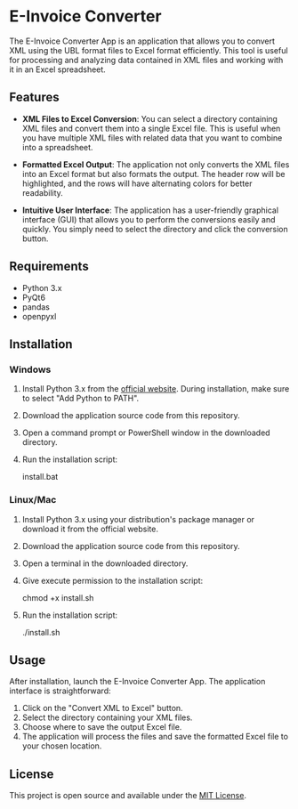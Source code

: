 # E-Invoice Converter

The E-Invoice Converter App is an application that allows you to convert XML using the UBL format files to Excel format efficiently. This tool is useful for processing and analyzing data contained in XML files and working with it in an Excel spreadsheet.

## Features

- **XML Files to Excel Conversion**: You can select a directory containing XML files and convert them into a single Excel file. This is useful when you have multiple XML files with related data that you want to combine into a spreadsheet.
  
- **Formatted Excel Output**: The application not only converts the XML files into an Excel format but also formats the output. The header row will be highlighted, and the rows will have alternating colors for better readability.

- **Intuitive User Interface**: The application has a user-friendly graphical interface (GUI) that allows you to perform the conversions easily and quickly. You simply need to select the directory and click the conversion button.

## Requirements

- Python 3.x
- PyQt6
- pandas
- openpyxl

## Installation

### Windows

1. Install Python 3.x from the [official website](https://www.python.org/downloads/). During installation, make sure to select "Add Python to PATH".
   
2. Download the application source code from this repository.

3. Open a command prompt or PowerShell window in the downloaded directory.

4. Run the installation script:

   install.bat

### Linux/Mac

1. Install Python 3.x using your distribution's package manager or download it from the official website.

2. Download the application source code from this repository.

3. Open a terminal in the downloaded directory.

4. Give execute permission to the installation script:

    chmod +x install.sh

5. Run the installation script:

    ./install.sh

## Usage

After installation, launch the E-Invoice Converter App. The application interface is straightforward:

1. Click on the "Convert XML to Excel" button.
2. Select the directory containing your XML files.
3. Choose where to save the output Excel file.
4. The application will process the files and save the formatted Excel file to your chosen location.

## License

This project is open source and available under the [MIT License](https://opensource.org/license/mit/).

